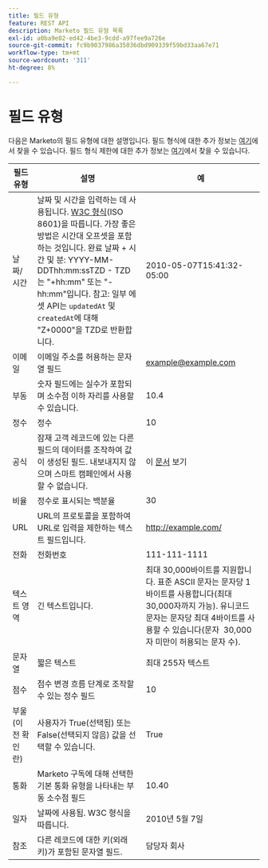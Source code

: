 ```yaml
---
title: 필드 유형
feature: REST API
description: Marketo 필드 유형 목록
exl-id: a0ba9e02-ed42-4be3-9cdd-a97fee9a726e
source-git-commit: fc9b9037986a35036dbd909339f59bd33aa67e71
workflow-type: tm+mt
source-wordcount: '311'
ht-degree: 8%

---
```


# 필드 유형

다음은 Marketo의 필드 유형에 대한 설명입니다. 필드 형식에 대한 추가 정보는 [여기](https://experienceleague.adobe.com/en/docs/marketo/using/product-docs/administration/field-management/custom-field-type-glossary)에서 찾을 수 있습니다. 필드 형식 제한에 대한 추가 정보는 [여기](https://nation.marketo.com/t5/knowledgebase/marketo-field-limits-by-field-type/ta-p/251613)에서 찾을 수 있습니다.

| 필드 유형 | 설명 | 예 |
| --- | --- | --- |
| 날짜/시간 | 날짜 및 시간을 입력하는 데 사용됩니다. [W3C 형식](https://www.w3.org/TR/NOTE-datetime)&#x200B;(ISO 8601)을 따릅니다. 가장 좋은 방법은 시간대 오프셋을 포함하는 것입니다. 완료 날짜 + 시간 및 분: YYYY-MM-DDThh:mm:ssTZD - TZD는 &quot;+hh:mm&quot; 또는 &quot;-hh:mm&quot;입니다. 참고: 일부 에셋 API는 `updatedAt` 및 `createdAt`에 대해 &quot;Z+0000&quot;을 TZD로 반환합니다. | 2010-05-07T15:41:32-05:00 |
| 이메일 | 이메일 주소를 허용하는 문자열 필드 | example@example.com |
| 부동 | 숫자 필드에는 실수가 포함되며 소수점 이하 자리를 사용할 수 있습니다. | 10.4 |
| 정수 | 정수 | 10 |
| 공식 | 잠재 고객 레코드에 있는 다른 필드의 데이터를 조작하여 값이 생성된 필드. 내보내지지 않으며 스마트 캠페인에서 사용할 수 없습니다. | 이 [문서](https://experienceleague.adobe.com/en/docs/marketo/using/product-docs/administration/field-management/create-and-use-a-concatenated-string-formula-field) 보기 |
| 비율 | 정수로 표시되는 백분율 | 30 |
| URL | URL의 프로토콜을 포함하여 URL로 입력을 제한하는 텍스트 필드입니다. | http://example.com/ |
| 전화 | 전화번호 | 111-111-1111 |
| 텍스트 영역 | 긴 텍스트입니다. | 최대 30,000바이트를 지원합니다. 표준 ASCII 문자는 문자당 1바이트를 사용합니다(최대 30,000자까지 가능). 유니코드 문자는 문자당 최대 4바이트를 사용할 수 있습니다(문자  30,000자 미만이 허용되는 문자 수). |
| 문자열 | 짧은 텍스트 | 최대 255자 텍스트 |
| 점수 | 점수 변경 흐름 단계로 조작할 수 있는 정수 필드 | 10 |
| 부울(이전 확인란) | 사용자가 True(선택됨) 또는 False(선택되지 않음) 값을 선택할 수 있습니다. | True |
| 통화 | Marketo 구독에 대해 선택한 기본 통화 유형을 나타내는 부동 소수점 필드 | 10.40 |
| 일자 | 날짜에 사용됨. W3C 형식을 따릅니다. | 2010년 5월 7일 |
| 참조 | 다른 레코드에 대한 키(외래 키)가 포함된 문자열 필드. | 담당자 회사 |
